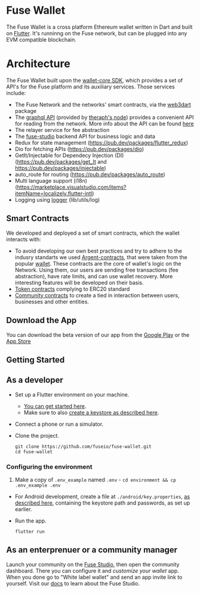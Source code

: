 # Fuse Wallet

The Fuse Wallet is a cross platform Ethereum wallet written in Dart and built on [Flutter](https://flutter.dev/). It's runninng on the Fuse network, but can be plugged into any EVM compatible blockchain.

# Architecture

The Fuse Wallet built upon the [wallet-core SDK](https://github.com/fuseio/wallet_core), which provides a set of API's for the Fuse platform and its auxiliary services. Those services include:
- The Fuse Network and the networks' smart contracts, via the [web3dart](https://github.com/simolus3/web3dart) package
- The [graphql API](https://graph.fuse.io/subgraphs/name/fuseio/fuse/graphql) (provided by [theraph's node](https://thegraph.com/)) provides a convenient API for reading from the network. More info about the API can be found [here](https://github.com/fuseio/fuse-graph)
- The relayer service for fee abstraction
- The [fuse-studio](https://github.com/fuseio/fuse-studio) backend API for business logic and data
- Redux for state management (https://pub.dev/packages/flutter_redux)
- Dio for fetching APIs (https://pub.dev/packages/dio)
- GetIt/Injectable for Dependecy Injection (DI) (https://pub.dev/packages/get_It and https://pub.dev/packages/injectable)
- auto_route for routing (https://pub.dev/packages/auto_route)
- Multi language support (i18n)(https://marketplace.visualstudio.com/items?itemName=localizely.flutter-intl)
- Logging using [logger](https://pub.dev/packages/logger "logger") (lib/utils/log)

## Smart Contracts

We developed and deployed a set of smart contracts, which the wallet interacts with:
- To avoid developing our own best practices and try to adhere to the indusry standarts we used [Argent-contracts](https://github.com/fuseio/argent-contracts), that were taken from the popular [wallet](https://www.argent.xyz/). These contracts are the core of wallet's logic on the Network. Using them, our users are sending free transactions (fee abstraction), have rate limits, and can use wallet recovery. More interesting features will be developed on their basis.
- [Token contracts](https://github.com/fuseio/fuse-studio/tree/master/contracts/token-factory) complying to ERC20 standard
- [Community contracts](https://github.com/fuseio/fuse-studio/tree/master/contracts/entities) to create a tied in interaction between users, businesses and other entities.

## Download the App

You can download the beta version of our app from the [Google Play](https://play.google.com/store/apps/details?id=io.fuse.fusecash&hl=en) or the [App Store](https://apps.apple.com/us/app/fuse-wallet/id1491783654?ls=1)

## Getting Started

## As a developer
- Set up a Flutter environment on your machine.
   - [You can get started here](https://flutter.dev/docs/get-started/install).
   - Make sure to also [create a keystore as described here](https://flutter.dev/docs/deployment/android).
- Connect a phone or run a simulator.
- Clone the project.

      git clone https://github.com/fuseio/fuse-wallet.git
      cd fuse-wallet

### Configuring the environment

1. Make a copy of `.env_example` named `.env` - `cd environment && cp .env_example .env`

- For Android development, create a file at `./android/key.properties`, [as described here](https://flutter.dev/docs/deployment/android), containing the keystore path and passwords, as set up earlier.
- Run the app.

      flutter run

## As an enterprenuer or a community manager
Launch your community on the [Fuse Studio](https://studio.fuse.io/), then open the community dashboard. There you can configure it and *customize your wallet* app. When you done go to "White label wallet" and send an app invite link to yourself. Visit our [docs](https://docs.fuse.io/the-fuse-studio/overview) to learn about the Fuse Studio.
